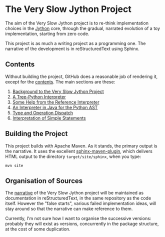 # The Very Slow Jython Project

The aim of the Very Slow Jython project is to re-think implementation choices in the [Jython](http://www.jython.org) core, through the gradual, narrated evolution of a toy implementation,
starting from zero code.

This project is as much a writing project as a programming one.
The narrative of the development is in reStructuredText using Sphinx.

## Contents

Without building the project, GitHub does a reasonable job of rendering it, except for the [contents](src/site/sphinx/index.rst).
The main sections are these:

1. [Background to the Very Slow Jython Project](src/site/sphinx/background/background.rst)
1. [A Tree-Python Interpreter](src/site/sphinx/treepython/treepython.rst)
  1. [Some Help from the Reference Interpreter](src/site/sphinx/treepython/ref_interp_help.rst)
  2. [An Interpreter in Java for the Python AST](src/site/sphinx/treepython/ast_java.rst)
  3. [Type and Operation Dispatch](src/site/sphinx/treepython/type+dispatch.rst)
  4. [Interpretation of Simple Statements](src/site/sphinx/treepython/simple_statements.rst) 

## Building the Project

This project builds with Apache Maven.
As it stands, the primary output is the narrative.
It uses the excellent [sphinx-maven-plugin](https://trustin.github.io/sphinx-maven-plugin), which delivers HTML output to the directory ``target/site/sphinx``, when you type:
```
mvn site
```

## Organisation of Sources

The [narrative](src/site/sphinx) of the Very Slow Jython project will be maintained as documentation in reStructuredText, in the same repository as the code itself.
However the "false starts", various failed implementation ideas, will stay around so that the narrative can make reference to them.

Currently, I'm not sure how I want to organise the successive versions: probably they will exist as versions, concurrently in the package structure, at the cost of some duplication.


